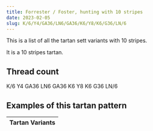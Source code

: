 ```yaml
---
title: Forrester / Foster, hunting with 10 stripes
date: 2023-02-05
slug: K/6/Y4/GA36/LN6/GA36/K6/Y8/K6/G36/LN/6
---
```

This is a list of all the tartan sett variants with 10 stripes.

It is a 10 stripes tartan.


## Thread count
K/6 Y4 GA36 LN6 GA36 K6 Y8 K6 G36 LN/6

## Examples of this tartan pattern

| Tartan Variants |
|---------------|
